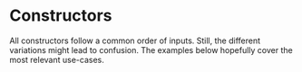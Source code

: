 # Constructors

All constructors follow a common order of inputs. Still, the different variations
might lead to confusion. The examples below hopefully cover the most relevant use-cases.

